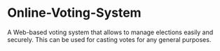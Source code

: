# Online-Voting-System
A Web-based voting system that allows to manage elections easily and securely. This can be used for casting votes for any general purposes.
